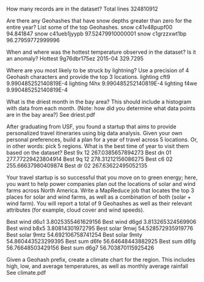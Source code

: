 How many records are in the dataset?
Total lines 324810912

Are there any Geohashes that have snow depths greater than zero for the entire year? List some of the top Geohashes.
snow	c41v48pupf00	94.841847
snow	c41ueb1jyypb	97.52479910000001
snow 	c1grzzxwt1bp 	96.27959772999996

When and where was the hottest temperature observed in the dataset? Is it an anomaly?
Hottest 9g76dbr175ez 2015-04 329.7295

Where are you most likely to be struck by lightning? Use a precision of 4 Geohash characters and provide the top 3 locations.
lighting	cft9	9.990485252140819E-4
lighting	f4hx	9.990485252140819E-4
lighting 	f4we 	9.990485252140819E-4

What is the driest month in the bay area? This should include a histogram with data from each month. (Note: how did you determine what data points are in the bay area?)
See driest.pdf

After graduating from USF, you found a startup that aims to provide personalized travel itineraries using big data analysis. Given your own personal preferences, build a plan for a year of travel across 5 locations. Or, in other words: pick 5 regions. What is the best time of year to visit them based on the dataset?
Best	9x	12	267.0385657894273
Best	dn	01	277.77229423804914
Best	9q	12	278.31212156086275
Best	c6	02	255.66637980409874
Best 	dr 	02 	267.63622495052135

Your travel startup is so successful that you move on to green energy; here, you want to help power companies plan out the locations of solar and wind farms across North America. Write a MapReduce job that locates the top 3 places for solar and wind farms, as well as a combination of both (solar + wind farm). You will report a total of 9 Geohashes as well as their relevant attributes (for example, cloud cover and wind speeds).

Best wind	d6u1	3.8025355461629156
Best wind	d6gd	3.813265324569906
Best wind	b8x5	3.80814301972795
Best solar	9mwj	54.528572935919776
Best solar	9mtz	54.692106758741254
Best solar	9mty	54.860443523299395
Best sum	d6fe	56.64648443882925
Best sum	d6fg	56.76648503429156
Best sum 	d6g7 	56.703870115925426

Given a Geohash prefix, create a climate chart for the region. This includes high, low, and average temperatures, as well as monthly average rainfall
See climate.pdf
